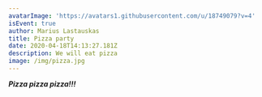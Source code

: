 ```yaml
---
avatarImage: 'https://avatars1.githubusercontent.com/u/18749079?v=4'
isEvent: true
author: Marius Lastauskas
title: Pizza party
date: 2020-04-18T14:13:27.181Z
description: We will eat pizza
image: /img/pizza.jpg
---
```

***Pizza pizza pizza!!!***
